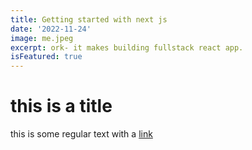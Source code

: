 ```yaml
---
title: Getting started with next js
date: '2022-11-24'
image: me.jpeg
excerpt: ork- it makes building fullstack react app.
isFeatured: true
---
```


# this is a title

this is some regular text with a  [link](https://google.com)